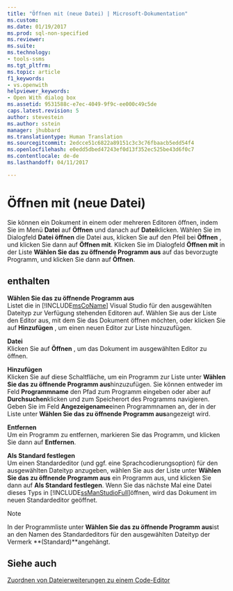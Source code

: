 ```yaml
---
title: "Öffnen mit (neue Datei) | Microsoft-Dokumentation"
ms.custom: 
ms.date: 01/19/2017
ms.prod: sql-non-specified
ms.reviewer: 
ms.suite: 
ms.technology:
- tools-ssms
ms.tgt_pltfrm: 
ms.topic: article
f1_keywords:
- vs.openwith
helpviewer_keywords:
- Open With dialog box
ms.assetid: 9531588c-e7ec-4049-9f9c-ee000c49c5de
caps.latest.revision: 5
author: stevestein
ms.author: sstein
manager: jhubbard
ms.translationtype: Human Translation
ms.sourcegitcommit: 2edcce51c6822a89151c3c3c76fbaacb5edd54f4
ms.openlocfilehash: e0edd5dbed47243ef0d13f352ec525be43d6f0c7
ms.contentlocale: de-de
ms.lasthandoff: 04/11/2017

---
```

# <a name="open-with-new-file"></a>Öffnen mit (neue Datei)
Sie können ein Dokument in einem oder mehreren Editoren öffnen, indem Sie im Menü **Datei** auf **Öffnen** und danach auf **Datei**klicken. Wählen Sie im Dialogfeld **Datei öffnen** die Datei aus, klicken Sie auf den Pfeil bei **Öffnen** , und klicken Sie dann auf **Öffnen mit**. Klicken Sie im Dialogfeld **Öffnen mit** in der Liste **Wählen Sie das zu öffnende Programm aus** auf das bevorzugte Programm, und klicken Sie dann auf **Öffnen**.  
  
## <a name="options"></a>enthalten  
**Wählen Sie das zu öffnende Programm aus**  
Listet die in [!INCLUDE[msCoName](../../includes/msconame_md.md)] Visual Studio für den ausgewählten Dateityp zur Verfügung stehenden Editoren auf. Wählen Sie aus der Liste den Editor aus, mit dem Sie das Dokument öffnen möchten, oder klicken Sie auf **Hinzufügen** , um einen neuen Editor zur Liste hinzuzufügen.  
  
**Datei**  
Klicken Sie auf **Öffnen** , um das Dokument im ausgewählten Editor zu öffnen.  
  
**Hinzufügen**  
Klicken Sie auf diese Schaltfläche, um ein Programm zur Liste unter **Wählen Sie das zu öffnende Programm aus**hinzuzufügen. Sie können entweder im Feld **Programmname** den Pfad zum Programm eingeben oder aber auf **Durchsuchen**klicken und zum Speicherort des Programms navigieren. Geben Sie im Feld **Angezeigename**einen Programmnamen an, der in der Liste unter **Wählen Sie das zu öffnende Programm aus**angezeigt wird.  
  
**Entfernen**  
Um ein Programm zu entfernen, markieren Sie das Programm, und klicken Sie dann auf **Entfernen**.  
  
**Als Standard festlegen**  
Um einen Standardeditor (und ggf. eine Sprachcodierungsoption) für den ausgewählten Dateityp anzugeben, wählen Sie aus der Liste unter **Wählen Sie das zu öffnende Programm aus** ein Programm aus, und klicken Sie dann auf **Als Standard festlegen**. Wenn Sie das nächste Mal eine Datei dieses Typs in [!INCLUDE[ssManStudioFull](../../includes/ssmanstudiofull_md.md)]öffnen, wird das Dokument im neuen Standardeditor geöffnet.  
  
> [!NOTE]  
> In der Programmliste unter **Wählen Sie das zu öffnende Programm aus**ist an den Namen des Standardeditors für den ausgewählten Dateityp der Vermerk **(Standard)**angehängt.  
  
## <a name="see-also"></a>Siehe auch  
[Zuordnen von Dateierweiterungen zu einem Code-Editor](http://msdn.microsoft.com/en-us/193630f4-93de-4950-8f36-68702531f925)  
  

